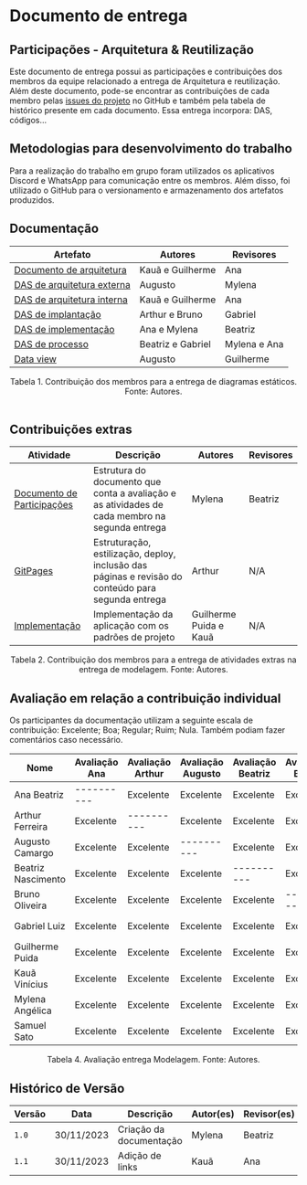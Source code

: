 # Documento de entrega

## Participações - Arquitetura & Reutilização

Este documento de entrega possui as participações e contribuições dos membros da equipe relacionado a entrega de Arquitetura e reutilização. Além deste documento, pode-se encontrar as contribuições de cada membro pelas [issues do projeto](https://github.com/UnBArqDsw2023-2/2023.2_G1_ProjetoAmazon/issues) no GitHub e também pela tabela de histórico presente em cada documento.
Essa entrega incorpora: DAS, códigos...

## Metodologias para desenvolvimento do trabalho

Para a realização do trabalho em grupo foram utilizados os aplicativos Discord e WhatsApp para comunicação entre os membros. Além disso, foi utilizado o GitHub para o versionamento e armazenamento dos artefatos produzidos.

## Documentação

| Artefato                                                                    | Autores                 | Revisores                   |
| --------------------------------------------------------------------------- | ----------------------- | --------------------------- |
| [Documento de arquitetura](https://github.com/UnBArqDsw2023-2/2023.2_G1_ProjetoAmazon/blob/main/docs/ArquiteturaReutilizacao/reutilizacao/Arquitetura.md)| Kauã e Guilherme | Ana|
| [DAS de arquitetura externa](                                             ) | Augusto                 |          Mylena             |
| [DAS de arquitetura interna](https://github.com/UnBArqDsw2023-2/2023.2_G1_ProjetoAmazon/blob/main/docs/ArquiteturaReutilizacao/reutilizacao/Interna.md) | Kauã e Guilherme        | Ana             |
| [DAS de implantação](                                                      ) | Arthur e Bruno          | Gabriel                    |
| [DAS de implementação](                                                   ) | Ana e Mylena            | Beatriz                     |
| [DAS de processo](                                                        ) | Beatriz e Gabriel       | Mylena e Ana                |
| [Data view](                                                        )       | Augusto                 | Guilherme                   |

<div style="text-align: center"> Tabela 1. Contribuição dos membros para a entrega de diagramas estáticos. Fonte: Autores.</div>

<br>

## Contribuições extras

| Atividade                                                                | Descrição                                                                                          | Autores      | Revisores         |
| ------------------------------------------------------------------------ | -------------------------------------------------------------------------------------------------- | ------------ | ----------------- |
| [Documento de Participações](./Participacoes.md)                         | Estrutura do documento que conta a avaliação e as atividades de cada membro na segunda entrega     | Mylena       | Beatriz           |
| [GitPages](https://unbarqdsw2023-2.github.io/2023.2_G1_ProjetoAmazon/#/) | Estruturação, estilização, deploy, inclusão das páginas e revisão do conteúdo para segunda entrega | Arthur       | N/A               |
| [Implementação](https://github.com/UnBArqDsw2023-2/2023.2_G1_ProjetoAmazon/tree/main/src)                      | Implementação da aplicação com os padrões de projeto | Guilherme Puida e Kauã | N/A |  

<div style="text-align: center"> Tabela 2. Contribuição dos membros para a entrega de atividades extras na entrega de modelagem. Fonte: Autores.</div>

## Avaliação em relação a contribuição individual

Os participantes da documentação utilizam a seguinte escala de contribuição: Excelente; Boa; Regular; Ruim; Nula.
Também podiam fazer comentários caso necessário.

| Nome               | Avaliação Ana | Avaliação Arthur | Avaliação Augusto | Avaliação Beatriz | Avaliação Bruno | Avaliação Gabriel | Avaliação Guilherme | Avaliação Kauã | Avaliação Mylena | Avaliação Samuel |
| ------------------ | ------------- | ---------------- | ----------------- | ----------------- | --------------- | ----------------- | ------------------- | -------------- | ---------------- | ---------------- |
| Ana Beatriz        | ----------    | Excelente        | Excelente         | Excelente         | Excelente       | Excelente         | Excelente           | Excelente      | Excelente        | Excelente        |
| Arthur Ferreira    | Excelente     | ----------       | Excelente         | Excelente         | Excelente       | Excelente         | Excelente           | Excelente      | Excelente        | Excelente        |
| Augusto Camargo    | Excelente     | Excelente        | ----------        | Excelente         | Excelente       | Excelente         | Excelente           | Excelente      | Excelente        | Excelente        |
| Beatriz Nascimento | Excelente     | Excelente        | Excelente         | ----------        | Excelente       | Excelente         | Excelente           | Excelente      | Excelente        | Excelente        |
| Bruno Oliveira     | Excelente     | Excelente        | Excelente         | Excelente         | ----------      | Excelente         | Excelente           | Excelente      | Excelente        | Excelente        |
| Gabriel Luiz       | Excelente     | Excelente        | Excelente         | Excelente         | Excelente       | ----------        | Excelente           | Excelente      | Excelente        | Excelente        |
| Guilherme Puida    | Excelente     | Excelente        | Excelente         | Excelente         | Excelente       | Excelente         | ----------          | Excelente      | Excelente        | Excelente        |
| Kauã Vinícius      | Excelente     | Excelente        | Excelente         | Excelente         | Excelente       | Excelente         | Excelente           | ----------     | Excelente        | Excelente        |
| Mylena Angélica    | Excelente     | Excelente        | Excelente         | Excelente         | Excelente       | Excelente         | Excelente           | Excelente      | ----------       | Excelente        |
| Samuel Sato        | Excelente     | Excelente        | Excelente         | Excelente         | Excelente       | Excelente         | Excelente           | Excelente      | Excelente        | ----------       |

<div style="text-align: center"> Tabela 4. Avaliação entrega Modelagem. Fonte: Autores.</div>

## Histórico de Versão

| Versão | Data       | Descrição               | Autor(es) | Revisor(es) |
| ------ | ---------- | ----------------------- | --------- | ----------- |
| `1.0`  | 30/11/2023 | Criação da documentação | Mylena    | Beatriz     |
| `1.1`  | 30/11/2023 | Adição de links         | Kauã      | Ana         |
